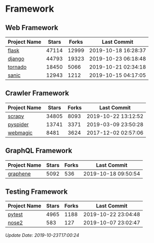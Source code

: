 # Framework

## Web Framework

| Project Name | Stars | Forks | Last Commit |
| ------------ | ----- | ----- | ----------- |
| [flask](https://github.com/pallets/flask) | 47114 | 12999 | 2019-10-18 16:28:37 |
| [django](https://github.com/django/django) | 44793 | 19323 | 2019-10-23 06:18:48 |
| [tornado](https://github.com/tornadoweb/tornado) | 18450 | 5066 | 2019-10-21 02:34:18 |
| [sanic](https://github.com/huge-success/sanic) | 12943 | 1212 | 2019-10-15 04:17:05 |

## Crawler Framework

| Project Name | Stars | Forks | Last Commit |
| ------------ | ----- | ----- | ----------- |
| [scrapy](https://github.com/scrapy/scrapy) | 34805 | 8093 | 2019-10-22 13:12:52 |
| [pyspider](https://github.com/binux/pyspider) | 13741 | 3371 | 2019-03-09 23:50:28 |
| [webmagic](https://github.com/code4craft/webmagic) | 8481 | 3624 | 2017-12-02 02:57:06 |

## GraphQL Framework

| Project Name | Stars | Forks | Last Commit |
| ------------ | ----- | ----- | ----------- |
| [graphene](https://github.com/graphql-python/graphene) | 5092 | 536 | 2019-10-18 09:50:54 |

## Testing Framework

| Project Name | Stars | Forks | Last Commit |
| ------------ | ----- | ----- | ----------- |
| [pytest](https://github.com/pytest-dev/pytest) | 4965 | 1188 | 2019-10-22 23:04:48 |
| [nose2](https://github.com/nose-devs/nose2) | 583 | 127 | 2019-10-07 23:02:47 |

*Update Date: 2019-10-23T17:00:24*